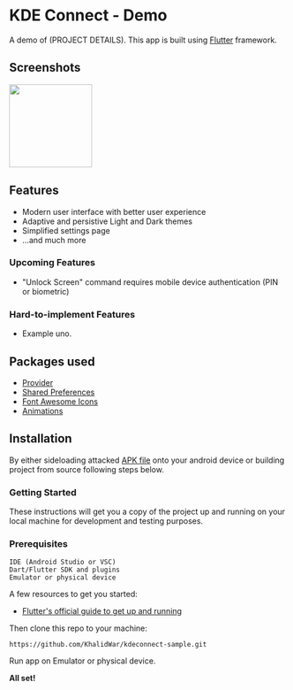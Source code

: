 # KDE Connect - Demo

A demo of (PROJECT DETAILS). This app is built using [Flutter](https://flutter.dev) framework.

## Screenshots
<img src="LINK_TO_SCREENSHOT" width="150"> 


## Features
- Modern user interface with better user experience
- Adaptive and persistive Light and Dark themes
- Simplified settings page
- ...and much more

### Upcoming Features
- "Unlock Screen" command requires mobile device authentication (PIN or biometric)

### Hard-to-implement Features
- Example uno.


## Packages used
- [Provider](https://pub.dev/packages/provider)
- [Shared Preferences](https://pub.dev/packages/shared_preferences)
- [Font Awesome Icons](https://pub.dev/packages/font_awesome_flutter)
- [Animations](https://pub.dev/packages/animations)


## Installation
By either sideloading attacked [APK file](https://github.com/KhalidWar/PROJECT_NAME/releases) onto your android device or building project from source following steps below.

### Getting Started
These instructions will get you a copy of the project up and running on your local machine for development and testing purposes.

### Prerequisites
```
IDE (Android Studio or VSC)
Dart/Flutter SDK and plugins
Emulator or physical device
```

A few resources to get you started:
- [Flutter's official guide to get up and running](https://flutter.dev/docs/get-started/install)

Then clone this repo to your machine:

`https://github.com/KhalidWar/kdeconnect-sample.git`

Run app on Emulator or physical device.

**All set!**

